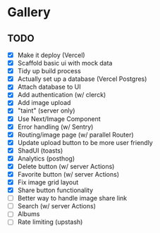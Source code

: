# Gallery

## TODO

- [x] Make it deploy (Vercel)
- [x] Scaffold basic ui with mock data
- [x] Tidy up build process
- [x] Actually set up a database (Vercel Postgres)
- [x] Attach database to UI
- [x] Add authentication (w/ clerck)
- [x] Add image upload
- [x] "taint" (server only)
- [x] Use Next/Image Component
- [x] Error handling (w/ Sentry)
- [x] Routing/image page (w/ parallel Router)
- [x] Update upload button to be more user friendly
- [x] ShadUI (toasts)
- [x] Analytics (posthog)
- [x] Delete button (w/ server Actions)
- [x] Favorite button (w/ server Actions)
- [x] Fix image grid layout
- [x] Share button functionality
- [ ] Better way to handle image share link
- [ ] Search (w/ server Actions)
- [ ] Albums
- [ ] Rate limiting (upstash)
